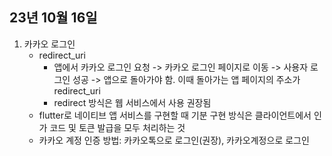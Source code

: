 ## 23년 10월 16일

1. 카카오 로그인
    - redirect_uri
        - 앱에서 카카오 로그인 요청 -> 카카오 로그인 페이지로 이동 -> 사용자 로그인 성공 -> 앱으로 돌아가야 함. 이때 돌아가는 앱 페이지의 주소가 redirect_uri
        - redirect 방식은 웹 서비스에서 사용 권장됨
    - flutter로 네이티브 앱 서비스를 구현할 때 기분 구현 방식은 클라이언트에서 인가 코드 및 토큰 발급을 모두 처리하는 것
    - 카카오 계정 인증 방법: 카카오톡으로 로그인(권장), 카카오계정으로 로그인
    